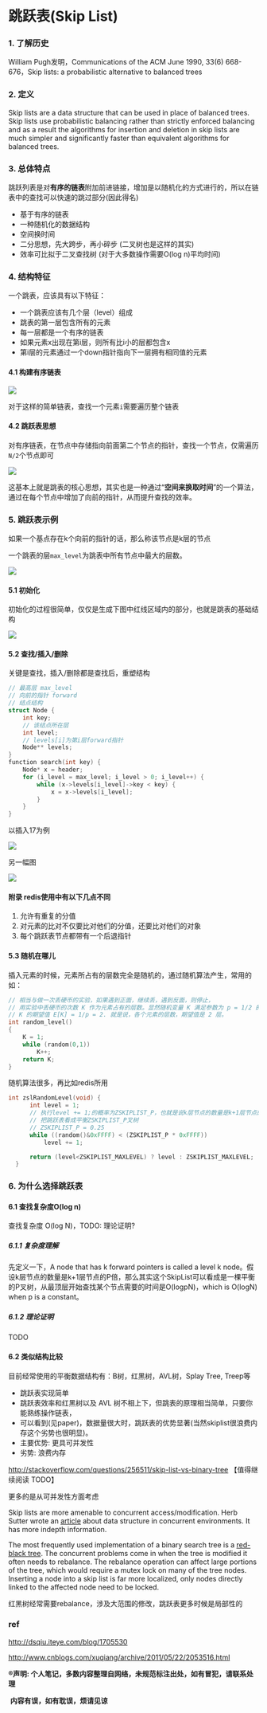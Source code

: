 # 跳跃表(Skip List)

### 1. 了解历史

William Pugh发明，Communications of the ACM June 1990, 33(6) 668-676，Skip lists: a probabilistic alternative to balanced trees



### 2. 定义

Skip lists are a data structure that can be used in place of balanced trees. Skip lists use probabilistic balancing rather than strictly enforced balancing and as a result the algorithms for insertion and deletion in skip lists are much simpler and significantly faster than equivalent algorithms for balanced trees.



### 3. 总体特点

跳跃列表是对**有序的链表**附加前进链接，增加是以随机化的方式进行的，所以在链表中的查找可以快速的跳过部分(因此得名)



-   基于有序的链表
-   一种随机化的数据结构
-   空间换时间
-   二分思想，先大跨步，再小碎步 (二叉树也是这样的其实)
-   效率可比拟于二叉查找树 (对于大多数操作需要O(log n)平均时间)




### 4. 结构特征

一个跳表，应该具有以下特征：

-   一个跳表应该有几个层（level）组成
-   跳表的第一层包含所有的元素
-   每一层都是一个有序的链表
-   如果元素x出现在第i层，则所有比i小的层都包含x
-   第i层的元素通过一个down指针指向下一层拥有相同值的元素




#### 4.1 构建有序链表

![](./assets/skiplist_linklist.png)

对于这样的简单链表，查找一个元素`i`需要遍历整个链表



#### 4.2 跳跃表思想

对有序链表，在节点中存储指向前面第二个节点的指针，查找一个节点，仅需遍历`N/2`个节点即可



![](./assets/skiplist_linklist_two_ahead.png)



这基本上就是跳表的核心思想，其实也是一种通过“**空间来换取时间**”的一个算法，通过在每个节点中增加了向前的指针，从而提升查找的效率。



### 5. 跳跃表示例

如果一个基点存在k个向前的指针的话，那么称该节点是k层的节点

一个跳表的层`max_level`为跳表中所有节点中最大的层数。



![](./assets/skiplist_linklist_complete.png)



#### 5.1 初始化

初始化的过程很简单，仅仅是生成下图中红线区域内的部分，也就是跳表的基础结构

![](./assets/skiplist_linklist_init.png)

#### 5.2 查找/插入/删除

关键是查找，插入/删除都是查找后，重塑结构

```c
// 最高层 max_level
// 向前的指针 forward
// 结点结构
struct Node {
    int key;
    // 该结点所在层
    int level;
    // levels[i]为第i层forward指针
    Node** levels;
}
function search(int key) {
    Node* x = header;
    for (i_level = max_level; i_level > 0; i_level++) {
        while (x->levels[i_level]->key < key) {
            x = x->levels[i_level];
        }
    }  
}

```



以插入17为例



![](./assets/skiplist_insert.png)



另一幅图

![](./assets/skiplist_search_demo.jpg)



#### 附录 redis使用中有以下几点不同

1.  允许有重复的分值
2.  对元素的比对不仅要比对他们的分值，还要比对他们的对象
3.  每个跳跃表节点都带有一个后退指针



#### 5.3 随机在哪儿

插入元素的时候，元素所占有的层数完全是随机的，通过随机算法产生，常用的如：

```c
// 相当与做一次丢硬币的实验，如果遇到正面，继续丢，遇到反面，则停止，
// 用实验中丢硬币的次数 K 作为元素占有的层数。显然随机变量 K 满足参数为 p = 1/2 的几何分布，
// K 的期望值 E[K] = 1/p = 2. 就是说，各个元素的层数，期望值是 2 层。
int random_level()  
{  
    K = 1;  
    while (random(0,1))  
        K++;  
    return K;  
}  
```

随机算法很多，再比如redis所用

```c
int zslRandomLevel(void) {
      int level = 1;
      // 执行level += 1;的概率为ZSKIPLIST_P，也就是说k层节点的数量是k+1层节点的1/ZSKIPLIST_P倍
      // 把跳跃表看成平衡ZSKIPLIST_P叉树
      // ZSKIPLIST_P = 0.25
      while ((random()&0xFFFF) < (ZSKIPLIST_P * 0xFFFF))
          level += 1;

      return (level<ZSKIPLIST_MAXLEVEL) ? level : ZSKIPLIST_MAXLEVEL;
  }
```





### 6. 为什么选择跳跃表

#### 6.1 查找复杂度O(log n)

查找复杂度 O(log N)，TODO: 理论证明?



##### 6.1.1 复杂度理解

先定义一下，A node that has k forward pointers is called a level k node。假设k层节点的数量是k+1层节点的P倍，那么其实这个SkipList可以看成是一棵平衡的P叉树，从最顶层开始查找某个节点需要的时间是O(logpN)，which is O(logN) when p is a constant。



##### 6.1.2 理论证明

TODO



#### 6.2 类似结构比较

目前经常使用的平衡数据结构有：B树，红黑树，AVL树，Splay Tree, Treep等

-   跳跃表实现简单
-   跳跃表效率和红黑树以及 AVL 树不相上下，但跳表的原理相当简单，只要你能熟练操作链表，
-   可以看到(见paper)，数据量很大时，跳跃表的优势显著(当然skiplist很浪费内存这个劣势也很明显)。
-   主要优势: 更具可并发性
-   劣势: 浪费内存



http://stackoverflow.com/questions/256511/skip-list-vs-binary-tree 【值得继续阅读 TODO】



更多的是从可并发性方面考虑

Skip lists are more amenable to concurrent access/modification. Herb Sutter wrote an [article](http://www.ddj.com/hpc-high-performance-computing/208801371) about data structure in concurrent environments. It has more indepth information.

The most frequently used implementation of a binary search tree is a [red-black tree](http://en.wikipedia.org/wiki/Red-black_tree). The concurrent problems come in when the tree is modified it often needs to rebalance. The rebalance operation can affect large portions of the tree, which would require a mutex lock on many of the tree nodes. Inserting a node into a skip list is far more localized, only nodes directly linked to the affected node need to be locked.

红黑树经常需要rebalance，涉及大范围的修改，跳跃表更多时候是局部性的





### ref

http://dsqiu.iteye.com/blog/1705530

http://www.cnblogs.com/xuqiang/archive/2011/05/22/2053516.html







**®声明: 个人笔记，多数内容整理自网络，未规范标注出处，如有冒犯，请联系处理**

​             **内容有误，如有耽误，烦请见谅**

